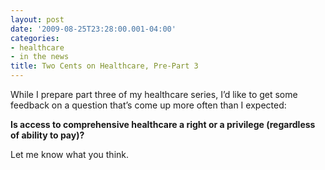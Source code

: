 ```yaml
---
layout: post
date: '2009-08-25T23:28:00.001-04:00'
categories:
- healthcare
- in the news
title: Two Cents on Healthcare, Pre-Part 3
---
```



While I prepare part three of my healthcare series, I’d like to get some feedback on a question that’s come up more often than I expected:

**Is access to comprehensive healthcare a right or a privilege (regardless of ability to pay)?**

Let me know what you think.